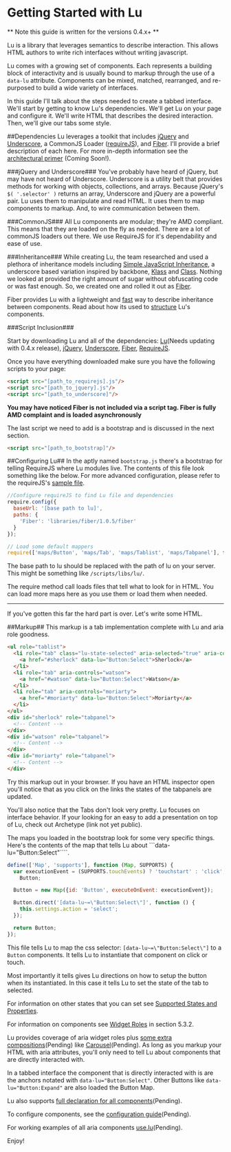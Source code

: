 # Getting Started with Lu

** Note this guide is written for the versions 0.4.x+ **

Lu is a library that leverages semantics to describe interaction. This allows HTML authors to write rich interfaces without writing javascript.

Lu comes with a growing set of components. Each represents a building block of interactivity and is usually bound to markup through the use of a `data-lu` attribute. Components can be mixed, matched, rearranged, and re-purposed to build a wide variety of interfaces.

In this guide I'll talk about the steps needed to create a tabbed interface. We'll start by getting to know Lu's dependencies. We'll get Lu on your page and configure it. We'll write HTML that describes the desired interaction. Then, we'll give our tabs some style.

##Dependencies
Lu leverages a toolkit that includes <a href="http://www.jquery.com" target="_blank">jQuery</a> and <a href="http://documentcloud.github.com/underscore/" target="_blank">Underscore</a>, a CommonJS Loader (<a href="http://requirejs.org/" target="_blank">requireJS</a>), and <a href="https://github.com/linkedin/fiber/" target="_blank">Fiber</a>. I'll provide a brief description of each here. For more in-depth information see the <a href="#">architectural primer</a> (Coming Soon!). 

###jQuery and Underscore###
You've probably have heard of jQuery, but may have not heard of Underscore. Underscore is a utility belt that provides methods for working with objects, collections, and arrays. Because jQuery's ```$( '.selector' )``` returns an array, Underscore and jQuery are a powerful pair. Lu uses them to manipulate and read HTML. It uses them to map components to markup. And, to wire communication between them.

###CommonJS###
All Lu components are modular; they're AMD compliant. This means that they are loaded on the fly as needed. There are a lot of commonJS loaders out there. We use RequireJS for it's dependability and ease of use.

###Inheritance###
While creating Lu, the team researched and used a plethora of inheritance models including <a href="#" target="_blank">Simple JavaScript Inheritance</a>, a underscore based variation inspired by backbone, <a href="#" target="_blank">Klass</a> and <a href="#" target="_blank">Class</a>. Nothing we looked at provided the right amount of sugar without obfuscating code or was fast enough. So, we created one and rolled it out as <a href="https://github.com/linkedin/Fiber" target="_blank">Fiber</a>.

Fiber provides Lu with a lightweight and <a href="http://jsperf.com/js-inheritance-performance" target="_blank">fast</a> way to describe inheritance between components. Read about how its used to <a href="component_anatomy.md">structure</a> Lu's components.

###Script Inclusion###

Start by downloading Lu and all of the dependencies: <a href="#">Lu</a>(Needs updating with 0.4.x release), <a href="http://www.jquery.com" target="_blank">jQuery</a>, <a href="http://underscorejs.org/" target="_blank">Underscore</a>, <a href="https://github.com/linkedin/Fiber" target="_blank">Fiber</a>, <a href="http://www.requirejs.org" target="_blank">RequireJS</a>.

Once you have everything downloaded make sure you have the following scripts to your page:

```html
<script src="[path_to_requirejs].js"/>
<script src="[path_to_jquery].js"/>
<script src="[path_to_underscore]"/>
```
**You may have noticed Fiber is not included via a script tag. Fiber is fully AMD complaint and is loaded asynchronously**

The last script we need to add is a bootstrap and is discussed in the next section.

```html
<script src="[path_to_bootstrap]"/>
```

##Configuring Lu##
In the aptly named ```bootstrap.js``` there's a bootstrap for telling RequireJS where Lu modules live. The contents of this file look something like the below. For more advanced configuration, please refer to the requireJS's <a href="https://github.com/jrburke/r.js/blob/master/build/example.build.js" target="_blank">sample file</a>.

```js
//Configure requireJS to find Lu file and dependencies
require.config({
  baseUrl: '[base path to lu]',
  paths: {
    'Fiber': 'libraries/fiber/1.0.5/fiber'
  }
});

// Load some default mappers
require(['maps/Button', 'maps/Tab', 'maps/Tablist', 'maps/Tabpanel'], function () {});

```
The base path to lu should be replaced with the path of lu on your server. This might be something like `/scripts/libs/lu/`.

The require method call loads files that tell what to look for in HTML. You can load more maps here as you use them or load them when needed.

---

If you've gotten this far the hard part is over. Let's write some HTML.

##Markup##
This markup is a tab implementation complete with Lu and aria role goodness.

```html
<ul role="tablist">
  <li role="tab" class="lu-state-selected" aria-selected="true" aria-controls="sherlock">
    <a href="#sherlock" data-lu="Button:Select">Sherlock</a>
  </li>
  <li role="tab" aria-controls="watson">
    <a href="#watson" data-lu="Button:Select">Watson</a>
  </li>
  <li role="tab" aria-controls="moriarty">
    <a href="#moriarty" data-lu="Button:Select">Moriarty</a>
  </li>
</ul>
<div id="sherlock" role="tabpanel">
  <!-- Content -->
</div>
<div id="watson" role="tabpanel">
  <!-- Content -->
</div>
<div id="moriarty" role="tabpanel">
  <!-- Content -->
</div>
```
Try this markup out in your browser. If you have an HTML inspector open you'll notice that as you click on the links the states of the tabpanels are updated.

You'll also notice that the Tabs don't look very pretty. Lu focuses on interface behavior. If your looking for an easy to add a presentation on top of Lu, check out Archetype (link not yet public).

The maps you loaded in the bootstrap look for some very specific things. Here's the contents of the map that tells Lu about ```data-lu="Button:Select"````.

```js
define(['Map', 'supports'], function (Map, SUPPORTS) {
  var executionEvent = (SUPPORTS.touchEvents) ? 'touchstart' : 'click',
    Button;

  Button = new Map({id: 'Button', executeOnEvent: executionEvent});

  Button.direct('[data-lu~=\"Button:Select\"]', function () {
    this.settings.action = 'select';
  });

  return Button;
});
```
This file tells Lu to map the css selector: ```[data-lu~=\"Button:Select\"]``` to a ```Button``` components. It tells Lu to instantiate that component on click or touch.

Most importantly it tells gives Lu directions on how to setup the button when its instantiated. In this case it tells Lu to set the state of the tab to selected.

For information on other states that you can set see <a href="http://www.w3.org/TR/wai-aria/states_and_properties" target="_blank">Supported States and Properties</a>.

For information on components see <a href="http://www.w3.org/TR/wai-aria/roles#widget_roles" target="_blank">Widget Roles</a> in section 5.3.2.

Lu provides coverage of aria widget roles plus <a href="#" target="_blank">some extra compositions</a>(Pending) like <a href="#" target="_blank">Carousel</a>(Pending). As long as you markup your HTML with aria attributes, you'll only need to tell Lu about components that are directly interacted with.

In a tabbed interface the component that is directly interacted with is are the anchors notated with ```data-lu="Button:Select"```. Other Buttons like ```data-lu="Button:Expand"``` are also loaded the Button Map.

Lu also supports <a href="#" target="_blank">full declaration for all components</a>(Pending).

To configure components, see the <a href="#" target="_blank">configuration guide</a>(Pending).

For working examples of all aria components <a href="#" target="_blank">use.lu</a>(Pending).

Enjoy!
